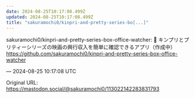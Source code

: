 ```yaml
---
date: 2024-08-25T10:17:08.499Z
updated: 2024-08-25T10:17:08.499Z
title: "sakuramochi0/kinpri-and-pretty-series-bo[...]"
---
```


<p>sakuramochi0/kinpri-and-pretty-series-box-office-watcher: 🌟 キンプリとプリティーシリーズの映画の興行収入を簡単に確認できるアプリ（作成中）<br /><a href="https://github.com/sakuramochi0/kinpri-and-pretty-series-box-office-watcher" target="_blank" rel="nofollow noopener" translate="no"><span class="invisible">https://</span><span class="ellipsis">github.com/sakuramochi0/kinpri</span><span class="invisible">-and-pretty-series-box-office-watcher</span></a></p>

&mdash; 2024-08-25 10:17:08 UTC

Original URL: https://mastodon.social/@sakuramochi0/113022142283831793
